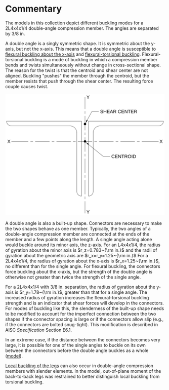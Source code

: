 # Commentary

The models in this collection depict different buckling modes for a 2L4x4x1/4
double-angle compression member. The angles are separated by 3/8 in.

A double angle is a singly symmetric shape. It is symmetric about the y-axis,
but not the x-axis. This means that a double angle is susceptible to
[flexural buckling about the x-axis](./#Flexural-buckling) and
[flexural-torsional buckling](./#Flexural-torsional-buckling).
Flexural-torsional buckling is a mode of buckling in which a compression member
bends and twists simultaneously without change in cross-sectional shape. The
reason for the twist is that the centroid and shear center are not aligned.
Buckling "pushes" the member through the centroid, but the member resists that
push through the shear center. The resulting force couple causes twist.

![Shear center of double angle, offset from centroid.](./double-angle-shear-center.svg)

A double angle is also a built-up shape. Connectors are necessary to make the
two shapes behave as one member. Typically, the two angles of a double-angle
compression member are connected at the ends of the member and a few points
along the length. A single angle acting alone would buckle around its minor
axis, the z-axis. For an L4x4x1/4, the radius of gyration about the minor axis
is $r_z=0.783~{\rm in.}$ and the radii of gyration about the geometric axis are
$r_x=r_y=1.25~{\rm in.}$ For a 2L4x4x1/4, the radius of gyration about the x-axis
is $r_x=1.25~{\rm in.}$, no different than for the single angle. For flexural
buckling, the connectors force buckling about the x-axis, but the strength of
the double angle is otherwise not greater than twice the strength of the single
angle.

For a 2L4x4x1/4 with 3/8 in. separation, the radius of gyration about the y-axis
is $r_y=1.78~{\rm in.}$, greater than that for a single angle. The increased
radius of gyration increases the flexural-torsional buckling strength and is an
indicator that shear forces will develop in the connectors. For modes of
buckling like this, the slenderness of the built-up shape needs to be modified
to account for the imperfect connection between the two shapes if the connector
spacing is large or if the connectors allow slip (e.g., if the connectors are
bolted snug-tight). This modification is described in AISC *Specification*
Section E6.1.

In an extreme case, if the distance between the connectors becomes very large,
it is possible for one of the single angles to buckle on its own between the
connectors before the double angle buckles as a whole
\([model](./#Single-angle-buckling)\).

[Local buckling of the legs](./#Local-buckling) can also occur in double-angle
compression members with slender elements. In the model, out-of-plane moment of
the back-to-back legs was restrained to better distinguish local buckling from
torsional buckling.
